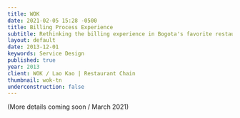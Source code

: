 ```yaml
---
title: WOK
date: 2021-02-05 15:28 -0500
title: Billing Process Experience
subtitle: Rethinking the billing experience in Bogota's favorite restaurant chain
layout: default
date: 2013-12-01
keywords: Service Design
published: true
year: 2013
client: WOK / Lao Kao | Restaurant Chain
thumbnail: wok-tn
underconstruction: false
---
```

(More details coming soon / March 2021)

